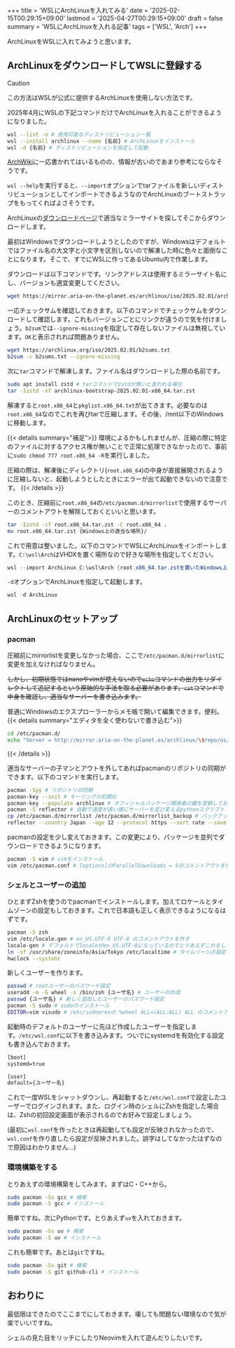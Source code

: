+++
title = 'WSLにArchLinuxを入れてみる'
date = '2025-02-15T00:29:15+09:00'
lastmod = '2025-04-27T00:29:15+09:00'
draft = false
summary = 'WSLにArchLinuxを入れる記事'
tags = ['WSL', 'Arch']
+++

ArchLinuxをWSLに入れてみようと思います。

## ArchLinuxをダウンロードしてWSLに登録する

> [!CAUTION]
> この方法はWSLが公式に提供するArchLinuxを使用しない方法です。
> 
> 2025年4月にWSLの下記コマンドだけでArchLinuxを入れることができるようになりました。
> ```bash
> wsl --list -o # 使用可能なディストリビューション一覧
> wsl --install archlinux --name {名前} # ArchLinuxをインストール
> wsl -d {名前} # ディストリビューションを指定して起動
> ```

[ArchWiki](https://wiki.archlinux.jp/index.php/WSL_%E3%81%AB%E3%82%A4%E3%83%B3%E3%82%B9%E3%83%88%E3%83%BC%E3%83%AB)に一応書かれてはいるものの、情報が古いのであまり参考にならなそうです。

`wsl --help`を実行すると、`--import`オプションでtarファイルを新しいディストリビューションとしてインポートできるようなのでArchLinuxのブートストラップをもってくればよさそうです。

ArchLinuxの[ダウンロードページ](https://archlinux.org/download/#http-downloads)で適当なミラーサイトを探してそこからダウンロードします。

最初はWindowsでダウンロードしようとしたのですが、Windowsはデフォルトではファイル名の大文字と小文字を区別しないので解凍した時に色々と面倒なことになります。そこで、すでにWSLに作ってあるUbuntu内で作業します。

ダウンロードは以下コマンドです。リンクアドレスは使用するミラーサイト名にし、バージョンも適宜変更してください。

```bash
wget https://mirror.aria-on-the-planet.es/archlinux/iso/2025.02.01/archlinux-bootstrap-2025.02.01-x86_64.tar.zst
```

一応チェックサムを確認しておきます。以下のコマンドでチェックサムをダウンロードして確認します。これもバージョンごとにリンクが違うので気を付けましょう。`b2sum`では`--ignore-missing`を指定して存在しないファイルは無視しています。`OK`と表示されれば問題ありません。
```bash
wget https://archlinux.org/iso/2025.02.01/b2sums.txt
b2sum -c b2sums.txt --ignore-missing
```

次に`tar`コマンドで解凍します。ファイル名はダウンロードした際の名前です。

```bash
sudo apt install zstd # tarコマンドでzstdが無いと言われる場合
tar -Izstd -xf archlinux-bootstrap-2025.02.01-x86_64.tar.zst
```

解凍すると`root.x86_64`と`pkglist.x86_64.txt`が出てきます。必要なのは`root.x86_64`なのでこれを再びtarで圧縮します。その後、/mnt以下のWindowsに移動します。

{{< details summary="補足">}}
環境によるかもしれませんが、圧縮の際に特定のファイルに対するアクセス権が無いことで正常に処理できなかったので、事前に`sudo chmod 777 root.x86_64 -R`を実行しました。

圧縮の際は、解凍後にディレクトリ(`root.x86_64`)の中身が直接展開されるように圧縮しないと、起動しようとしたときにエラーが出て起動できないので注意です。
{{< /details >}}

このとき、圧縮前に`root.x86_64`の`/etc/pacman.d/mirrorlist`で使用するサーバーのコメントアウトを解除しておくといいと思います。

```bash
tar -Izstd -cf root.x86_64.tar.zst -C root.x86_64 .
mv root.x86_64.tar.zst {Windows上の適当な場所}/
```

これで用意は整いました。以下のコマンドでWSLにArchLinuxをインポートします。`C:\wsl\Arch`はVHDXを置く場所なので好きな場所を指定してください。
```powershell
wsl --import ArchLinux C:\wsl\Arch {root.x86_64.tar.zstを置いたWindows上のパス}
```

`-d`オプションでArchLinuxを指定して起動します。
```powershell
wsl -d ArchLinux
```

## ArchLinuxのセットアップ
### pacman
圧縮前にmirrorlistを変更しなかった場合、ここで`/etc/pacman.d/mirrorlist`に変更を加えなければなりません。

~~しかし、初期状態ではnanoやvimが使えないので`echo`コマンドの出力をリダイレクトして追記するという原始的な手法を取る必要があります。`cat`コマンドで中身を確認し、適当なサーバーを書き込みます。~~

普通にWindowsのエクスプローラーからメモ帳で開いて編集できます。便利。
{{< details summary="エディタを全く使わないで書き込む">}}
```bash
cd /etc/pacman.d/
echo "Server = http://mirror.aria-on-the-planet.es/archlinux/\$repo/os/\$arch" >> mirrorlist
```
{{< /details >}}

適当なサーバーの子マンとアウトを外してあればpacmanのリポジトリの同期ができます。以下のコマンドを実行します。

```bash
pacman -Syy # リポジトリの同期
pacman-key --init # キーリングの初期化
pacman-key --populate archlinux # オフィシャルパッケージ開発者の鍵を登録しておく
pacman -S reflector # 自動で速度が速い順にサーバーを並び変えるpythonスクリプト
cp /etc/pacman.d/mirrorlist /etc/pacman.d/mirrorlist_backup # バックアップ
reflector --country Japan --age 12 --protocol https --sort rate --save /etc/pacman.d/mirrorlist
```

pacmanの設定を少し変えておきます。この変更により、パッケージを並列でダウンロードできるようになります。
```bash
pacman -S vim # vimをインストール
vim /etc/pacman.conf # [options]のParallelDownloads = 5のコメントアウトを外す
```

### シェルとユーザーの追加

ひとまずZshを使うのでpacmanでインストールします。加えてロケールとタイムゾーンの設定もしておきます。これで日本語も正しく表示できるようになるはずです。
```bash
pacman -S zsh
vim /etc/locale.gen # en_US.UTF-8 UTF-8 のコメントアウトを外す
locale-gen # デフォルトでlocaleがen_US.UTF-8になっているのでとりあえずこれをしておけばよい
ln -sf /usr/share/zoneinfo/Asia/Tokyo /etc/localtime # タイムゾーンの設定
hwclock --systohc 
```

新しくユーザーを作ります。

```bash
passwd # rootユーザーのパスワード設定
useradd -m -G wheel -s /bin/zsh {ユーザ名} # ユーザーの作成
passwd {ユーザ名} # 新しく追加したユーザーのパスワード設定
pacman -S sudo # sudoのインストール
EDITOR=vim visudo # /etc/sudoeresの %wheel ALL=(ALL:ALL) ALL のコメントアウトを外す
```

起動時のデフォルトのユーザーに先ほど作成したユーザーを指定します。`/etc/wsl.conf`に以下を書き込みます。ついでにsystemdを有効化する設定も書き込んでおきます。
```txt
[boot]
systemd=true

[user]
default={ユーザー名}
```

これで一度WSLをシャットダウンし、再起動すると`/etc/wsl.conf`で設定したユーザーでログインされます。また、ログイン時のシェルにZshを指定した場合は、Zshの初回設定画面が表示されるのでお好みで設定しましょう。

(最初に`wsl.conf`を作ったときは再起動しても設定が反映されなかったので、`wsl.conf`を作り直したら設定が反映されました。誤字はしてなかったはずなので原因はわかりません…)

### 環境構築をする
とりあえずの環境構築をしてみます。まずはC・C++から。
```zsh
sudo pacman -Ss gcc # 検索
sudo pacman -S gcc # インストール
```

簡単ですね。次にPythonです。とりあえず`uv`を入れておきます。

```zsh
sudo pacman -Ss uv # 検索
sudo pacman -S uv # インストール
```

これも簡単です。あとは`git`ですね。
```zsh
sudo pacman -Ss git # 検索
sudo pacman -S git github-cli # インストール
```

## おわりに
最低限はできたのでここまでにしておきます。壊しても問題ない環境なので気が楽でいいですね。

シェルの見た目をリッチにしたりNeovimを入れて遊んだりしたいです。
